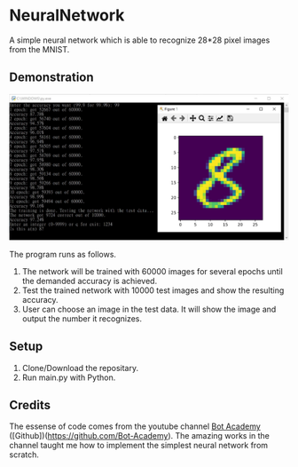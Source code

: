 # NeuralNetwork
A simple neural network which is able to recognize 28*28 pixel images from the MNIST.

## Demonstration
![demo](readme/demo.jpg)

The program runs as follows.
1. The network will be trained with 60000 images for several epochs until the demanded accuracy is achieved.
2. Test the trained network with 10000 test images and show the resulting accuracy.
3. User can choose an image in the test data. It will show the image and output the number it recognizes.

## Setup
1. Clone/Download the repositary.
2. Run main.py with Python.

## Credits
The essense of code comes from the youtube channel [Bot Academy](https://www.youtube.com/c/BotAcademyYT) ([Github])(https://github.com/Bot-Academy).
The amazing works in the channel taught me how to implement the simplest neural network from scratch.

